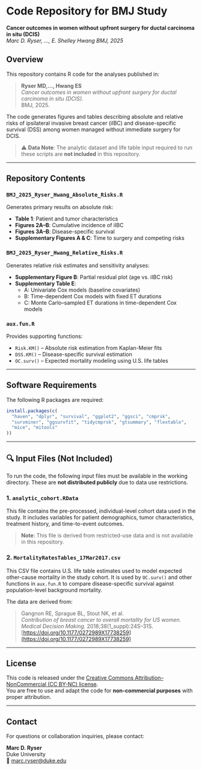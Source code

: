 # Code Repository for BMJ Study  
**Cancer outcomes in women without upfront surgery for ductal carcinoma in situ (DCIS)**  
*Marc D. Ryser, ..., E. Shelley Hwang BMJ, 2025*

## Overview

This repository contains R code for the analyses published in:

> **Ryser MD,..., Hwang ES**  
> *Cancer outcomes in women without upfront surgery for ductal carcinoma in situ (DCIS).*  
> BMJ, 2025.

The code generates figures and tables describing absolute and relative risks of ipsilateral invasive breast cancer (iIBC) and disease-specific survival (DSS) among women managed without immediate surgery for DCIS.

> ⚠️ **Data Note**: The analytic dataset and life table input required to run these scripts are **not included** in this repository.

---

## Repository Contents

### `BMJ_2025_Ryser_Hwang_Absolute_Risks.R`

Generates primary results on absolute risk:
- **Table 1**: Patient and tumor characteristics
- **Figures 2A–B**: Cumulative incidence of iIBC
- **Figures 3A–B**: Disease-specific survival
- **Supplementary Figures A & C**: Time to surgery and competing risks

### `BMJ_2025_Ryser_Hwang_Relative_Risks.R`

Generates relative risk estimates and sensitivity analyses:
- **Supplementary Figure B**: Partial residual plot (age vs. iIBC risk)
- **Supplementary Table E**:
  - A: Univariate Cox models (baseline covariates)
  - B: Time-dependent Cox models with fixed ET durations
  - C: Monte Carlo–sampled ET durations in time-dependent Cox models

### `aux.fun.R`

Provides supporting functions:
- `Risk.KM()` – Absolute risk estimation from Kaplan-Meier fits  
- `DSS.KM()` – Disease-specific survival estimation  
- `OC.surv()` – Expected mortality modeling using U.S. life tables

---

## Software Requirements

The following R packages are required:

```r
install.packages(c(
  "haven", "dplyr", "survival", "ggplot2", "ggsci", "cmprsk",
  "survminer", "ggsurvfit", "tidycmprsk", "gtsummary", "flextable",
  "mice", "mitools"
))
```

---

## 🔍 Input Files (Not Included)

To run the code, the following input files must be available in the working directory. These are **not distributed publicly** due to data use restrictions.

### 1. `analytic_cohort.RData`

This file contains the pre-processed, individual-level cohort data used in the study. It includes variables for patient demographics, tumor characteristics, treatment history, and time-to-event outcomes.

> **Note**: This file is derived from restricted-use data and is not available in this repository.

### 2. `MortalityRatesTables_17Mar2017.csv`

This CSV file contains U.S. life table estimates used to model expected other-cause mortality in the study cohort. It is used by `OC.surv()` and other functions in `aux.fun.R` to compare disease-specific survival against population-level background mortality.

The data are derived from:

> Gangnon RE, Sprague BL, Stout NK, et al.  
> *Contribution of breast cancer to overall mortality for US women.*  
> *Medical Decision Making.* 2018;38(1_suppl):24S–31S.  
> [https://doi.org/10.1177/0272989X17738259](https://doi.org/10.1177/0272989X17738259)

---

## License

This code is released under the [Creative Commons Attribution–NonCommercial (CC BY-NC) license](https://creativecommons.org/licenses/by-nc/4.0/).  
You are free to use and adapt the code for **non-commercial purposes** with proper attribution.

---

## Contact

For questions or collaboration inquiries, please contact:

**Marc D. Ryser**  
Duke University  
📧 [marc.ryser@duke.edu](mailto:marc.ryser@duke.edu)
